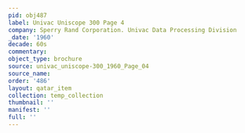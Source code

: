 ```yaml
---
pid: obj487
label: Univac Uniscope 300 Page 4
company: Sperry Rand Corporation. Univac Data Processing Division
_date: '1960'
decade: 60s
commentary: 
object_type: brochure
source: univac_uniscope-300_1960_Page_04
source_name: 
order: '486'
layout: qatar_item
collection: temp_collection
thumbnail: ''
manifest: ''
full: ''
---
```

